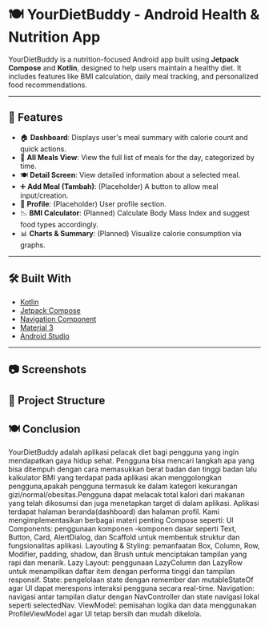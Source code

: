 # 🍽️ YourDietBuddy - Android Health & Nutrition App

YourDietBuddy is a nutrition-focused Android app built using **Jetpack Compose** and **Kotlin**, designed to help users maintain a healthy diet. It includes features like BMI calculation, daily meal tracking, and personalized food recommendations.

---

## 🚀 Features

- 🏠 **Dashboard**: Displays user's meal summary with calorie count and quick actions.
- 📅 **All Meals View**: View the full list of meals for the day, categorized by time.
- 🍽️ **Detail Screen**: View detailed information about a selected meal.
- ➕ **Add Meal (Tambah)**: (Placeholder) A button to allow meal input/creation.
- 👤 **Profile**: (Placeholder) User profile section.
- 📉 **BMI Calculator**: (Planned) Calculate Body Mass Index and suggest food types accordingly.
- 📊 **Charts & Summary**: (Planned) Visualize calorie consumption via graphs.

---

## 🛠️ Built With

- [Kotlin](https://kotlinlang.org/)
- [Jetpack Compose](https://developer.android.com/jetpack/compose)
- [Navigation Component](https://developer.android.com/jetpack/compose/navigation)
- [Material 3](https://m3.material.io/)
- [Android Studio](https://developer.android.com/studio)

---

## 📷 Screenshots


## 🔧 Project Structure


## 🍽️ Conclusion
YourDietBuddy adalah aplikasi pelacak diet bagi pengguna yang ingin mendapatkan gaya hidup sehat. 
Pengguna bisa mencari langkah apa yang bisa ditempuh dengan cara memasukkan berat badan dan tinggi 
badan lalu kalkulator BMI yang terdapat pada aplikasi akan menggolongkan pengguna,apakah pengguna 
termasuk ke dalam kategori kekurangan gizi/normal/obesitas.Pengguna dapat melacak total kalori dari 
makanan yang telah dikosumsi dan juga menetapkan target di dalam aplikasi. Aplikasi terdapat halaman 
beranda(dashboard) dan halaman profil.
Kami mengimplementasikan berbagai materi penting Compose seperti: UI Components: penggunaan komponen
-komponen dasar seperti Text, Button, Card, AlertDialog, dan Scaffold untuk membentuk struktur dan fungsionalitas aplikasi. 
Layouting & Styling: pemanfaatan Box, Column, Row, Modifier, padding, shadow, dan Brush untuk menciptakan tampilan yang rapi dan menarik. 
Lazy Layout: penggunaan LazyColumn dan LazyRow untuk menampilkan daftar item dengan performa tinggi dan tampilan responsif. 
State: pengelolaan state dengan remember dan mutableStateOf agar UI dapat merespons interaksi pengguna secara real-time.
Navigation: navigasi antar tampilan diatur dengan NavController dan state navigasi lokal seperti selectedNav. ViewModel:
pemisahan logika dan data menggunakan ProfileViewModel agar UI tetap bersih dan mudah dikelola.
